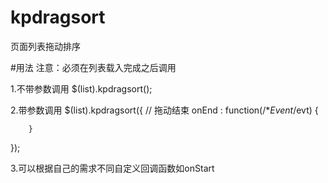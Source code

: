 # kpdragsort

页面列表拖动排序

#用法
注意：必须在列表载入完成之后调用

1.不带参数调用
$(list).kpdragsort();

2.带参数调用
$(list).kpdragsort({
    // 拖动结束
		onEnd : function(/**Event*/evt) {
		
		}
});

3.可以根据自己的需求不同自定义回调函数如onStart

